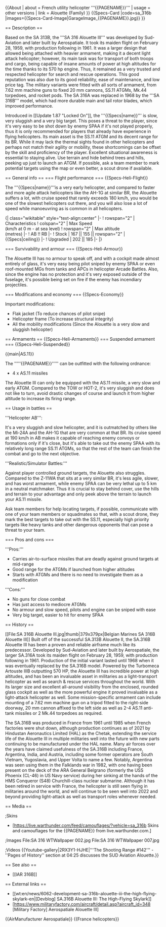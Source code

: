 {{About
| about = French utility helicopter '''{{PAGENAME}}'''
| usage = other versions
| link = Alouette (Family)
}}
{{Specs-Card
|code=sa_316b
|images={{Specs-Card-Image|GarageImage_{{PAGENAME}}.jpg}}
}}

== Description ==
<!-- ''In the description, the first part should be about the history of and the creation and combat usage of the helicopter, as well as its key features. In the second part, tell the reader about the helicopter in the game. Insert a screenshot of the vehicle, so that if the novice player does not remember the vehicle by name, he will immediately understand what kind of vehicle the article is talking about.'' -->
Based on the SA 313B, the '''SA 316 Alouette III''' was developed by Sud-Aviation and later built by Aerospatiale. It took its maiden flight on February 28, 1959, with production following in 1961. It was a larger design that allowed being attached with heavier armament, making it a decent light attack helicopter; however, its main task was for transport of both troops and cargo, being capable of insane amounts of power at high altitudes for the time thanks to its 570 hp engine. Thus, it remained as a very trusted and respected helicopter for search and rescue operations. This good reputation was also due to its good reliability, ease of maintenance, and low price tag. The military variants were fitted with all sorts of armament, from 7.62 mm machine guns to fixed 20 mm cannons, SS.11 ATGMs, Mk.44 torpedoes, and rocket pods. The SA 316A was replaced in 1968 by the '''SA 316B''' model, which had more durable main and tail rotor blades, which improved performance.

Introduced in [[Update 1.87 "Locked On"]], the '''{{Specs|name}}''' is slow, very sluggish and a very big target. This poses a threat to the player, since it's very easy to be shot down by enemy SPAA if it's not played properly, thus it is only recommended for players that already have experience in flying helicopters. Its main asset is the SS.11 ATGM and its decent range for its BR. While it may lack the thermal sights found in other helicopters and perhaps not match their agility or mobility, these shortcomings can be offset by the skill and proficiency of the player. Excellent situational awareness is essential to staying alive. Use terrain and hide behind trees and hills, peeking up just to launch an ATGM. If possible, ask a team member to mark potential targets using the map or even better, a scout drone if available.

== General info ==
=== Flight performance ===
{{Specs-Heli-Flight}}
<!-- ''Describe how the helicopter behaves in the air. Speed, manoeuvrability, acceleration and allowable loads - these are the most important characteristics of the vehicle.'' -->The '''{{Specs|name}}'''is a very early helicopter, and compared to faster and more agile attack helicopters like the AH-1G at similar BR, the Alouette suffers a lot, with cruise speed that rarely exceeds 180 km/h, you would be one of the slowest helicopters out there, and you will also lose a lot of speed while manoeuvring as is common in all helicopters.

{| class="wikitable" style="text-align:center"
|-
! rowspan="2" | Characteristics
! colspan="2" | Max Speed<br>(km/h at 0 m - at sea level)
! rowspan="2" | Max altitude<br>(metres)
|-
! AB !! RB
|-
! Stock
| 167 || 155 || rowspan="2" | {{Specs|ceiling}}
|-
! Upgraded
| 202 || 185
|-
|}

=== Survivability and armour ===
{{Specs-Heli-Armour}}
<!-- ''Examine the survivability of the helicopter. Note how vulnerable the structure is and how secure the pilot is, whether the fuel tanks are armoured, etc. Describe the armour, if there is any, and also mention the vulnerability of other critical systems.'' -->
The Alouette III has no armour to speak off, and with a cockpit made almost entirely of glass, it's very easy being pilot sniped by enemy SPAA or even roof-mounted MGs from tanks and APCs in helicopter Arcade Battles. Also, since the engine has no protection and it's very exposed outside of the fuselage, it's possible being set on fire if the enemy has incendiary projectiles.

=== Modifications and economy ===
{{Specs-Economy}}

Important modifications:

* Flak jacket (To reduce chances of pilot snipe)
* Helicopter frame (To increase structural integrity)
* All the mobility modifications (Since the Alouette is a very slow and sluggish helicopter)

== Armaments ==
{{Specs-Heli-Armaments}}
=== Suspended armament ===
{{Specs-Heli-Suspended}}
<!-- ''Describe the helicopter's suspended armament: additional cannons under the winglets, any bombs, and rockets. Since any helicopter is essentially only a platform for suspended weaponry, this section is significant and deserves your special attention. If there is no suspended weaponry remove this subsection.'' -->
{{main|AS.11}}

The '''''{{PAGENAME}}''''' can be outfitted with the following ordnance:

* 4 x AS.11 missiles

The Alouette III can only be equipped with the AS.11 missile, a very slow and early ATGM. Compared to the TOW or HOT-2, it's very sluggish and does not like to turn, avoid drastic changes of course and launch it from higher altitude to increase its firing range.

== Usage in battles ==
<!-- ''Describe the tactics of playing in a helicopter, the features of using the helicopter in a team and advice on tactics. Refrain from creating a "guide" - do not impose a single point of view, but instead, give the reader food for thought. Examine the most dangerous enemies and give recommendations on fighting them. If necessary, note the specifics of the game in different modes (AB, RB, SB).'' -->
'''Helicopter AB''':

It's a very sluggish and slow helicopter, and it is outmatched by others like the Mi-24A and the AH-1G that are very common at that BR. Its cruise speed at 190 km/h in AB makes it capable of reaching enemy convoys or formations only if it's close, but it's able to take out the enemy SPAA with its relatively long range SS.11 ATGMs, so that the rest of the team can finish the combat and go to the next objective.

'''Realistic/Simulator Battles:'''

Against player controlled ground targets, the Alouette also struggles. Compared to the Z-11WA that sits at a very similar BR, it's less agile, slower, and has worst armament, while enemy SPAA can be very lethal up to 5 km in a neutral matchmaker. Thus it is crucial to stay behind cover, use the hills and terrain to your advantage and only peek above the terrain to launch your AS.11 missile.

Ask team members for help locating targets, if possible, communicate with one of your team members or squadmates so that, with a scout drone, they mark the best targets to take out with the SS.11, especially high priority targets like heavy tanks and other dangerous opponents that can pose a threat to your team.

=== Pros and cons ===
<!-- ''Summarise and briefly evaluate the vehicle in terms of its characteristics and combat effectiveness. Mark its pros and cons in the bulleted list. Try not to use more than 6 points for each of the characteristics. Avoid using categorical definitions such as "bad", "good" and the like - use substitutions with softer forms such as "inadequate" and "effective".'' -->

'''Pros:'''

* Carries air-to-surface missiles that are deadly against ground targets at mid-range
* Good range for the ATGMs if launched from higher altitudes
* Starts with ATGMs and there is no need to investigate them as a modification

'''Cons:'''

* No guns for close combat
* Has just access to mediocre ATGMs
* No armour and slow speed, pilots and engine can be sniped with ease
* Very big target, easier to hit for enemy SPAA

== History ==
<!-- ''Describe the history of the creation and combat usage of the helicopter in more detail than in the introduction. If the historical reference turns out to be too long, take it to a separate article, taking a link to the article about the vehicle and adding a block "/History" (example: <nowiki>https://wiki.warthunder.com/(Vehicle-name)/History</nowiki>) and add a link to it here using the <code>main</code> template. Be sure to reference text and sources by using <code><nowiki><ref></ref></nowiki></code>, as well as adding them at the end of the article with <code><nowiki><references /></nowiki></code>. This section may also include the vehicle's dev blog entry (if applicable) and the in-game encyclopedia description (under <code><nowiki>=== In-game description ===</nowiki></code>, also if applicable).'' -->
[[File:SA 316B Alouette III.jpg|thumb|379x379px|Belgian Marines SA 316B Alouette III]]
Built off of the successful SA.313B Alouette II, the SA.316B Alouette III has been a proven and reliable airframe much like its predecessor. Developed by Sud-Aviation and later built by Aerospatiale, the larger SA.316A took its maiden flight on February 28, 1959, with production following in 1961. Production of the initial variant lasted until 1968 when it was eventually replaced by the SA.316B model. Powered by the Turbomeca Artouste IIIB outputting 570 HP, the Alouette III has incredible power at high altitudes, and has been an invaluable asset in militaries as a light-transport helicopter as well as search & rescue services throughout the world. With its larger size and excellent all-around visibility from the enclosed, rounded glass cockpit as well as the more powerful engine it proved invaluable as a light-attack helicopter as well. Some mission-specific armament can include mounting of a 7.62 mm machine gun on a tripod fitted to the right-side doorway, 20 mm cannon affixed to the left side as well as 2-4 AS.11 anti-tank missiles or 2 Mk.44 torpedoes as required.

The SA.316B was produced in France from 1961 until 1985 when French factories were shut down, although production continues as of 2021 by Hindustan Aeronautics Limited (HAL) as the Chetak, extending the service life of the Alouette III in multiple militaries well into the future with new parts continuing to be manufactured under the HAL name. Many air forces over the years have claimed usefulness of the SA.316B including France, Argentina, India, and Austria, including some former operators are South Vietnam, Yugoslavia, and Upper Volta to name a few. Notably, Argentina was seen using them in the Falklands war in 1982, with one having been present on the deck of the ARA General Belgrano (formerly the USS Phoenix (CL-46) in US Navy service) during her sinking at the hands of the HMS Conqueror (S48) Churchill-class nuclear submarine. Although it has been retired in service with France, the helicopter is still seen flying in militaries around the world, and will continue to be seen well into 2022 and beyond providing light-attack as well as transport roles whenever needed.

== Media ==
<!-- ''Excellent additions to the article would be video guides, screenshots from the game, and photos.'' -->

;Skins

* [https://live.warthunder.com/feed/camouflages/?vehicle=sa_316b Skins and camouflages for the {{PAGENAME}} from live.warthunder.com.]

;Images
<gallery mode="packed" heights="200">
File:SA 316 WTWallpaper 002.jpg
File:SA 316 WTWallpaper 007.jpg
</gallery>

;Videos
{{Youtube-gallery|2RX3Y1-HJHE|'''The Shooting Range #142''' - ''Pages of History'' section at 04:25 discusses the SUD Aviation Alouette.}}

== See also ==
<!-- ''Links to the articles on the War Thunder Wiki that you think will be useful for the reader, for example:''
* ''reference to the series of the helicopter;''
* ''links to approximate analogues of other nations and research trees.'' -->

* [[IAR 316B]]

== External links ==
<!-- ''Paste links to sources and external resources, such as:''
* ''topic on the official game forum;''
* ''other literature.'' -->

* [[wt:en/news/6062-development-sa-316b-alouette-iii-the-high-flying-skylark-en|[Devblog] SA.316B Alouette III: The High-Flying Skylark]]
* [https://www.militaryfactory.com/aircraft/detail.asp?aircraft_id=348 <nowiki>[Military Factory]</nowiki> Aerospatiale Alouette III]

{{AirManufacturer Aerospatiale}}
{{France helicopters}}